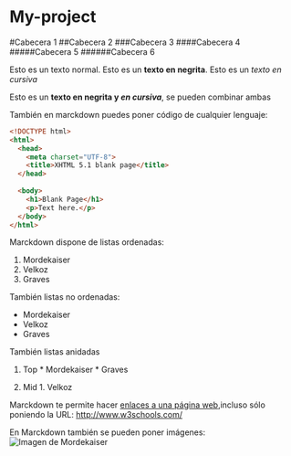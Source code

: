 # My-project

#Cabecera 1
##Cabecera 2
###Cabecera 3
####Cabecera 4
#####Cabecera 5
######Cabecera 6
  
  Esto es un texto normal. Esto es un **texto en negrita**. Esto es un *texto en cursiva* 
  
  Esto es un **texto en negrita y _en cursiva_**, se pueden combinar ambas
  
  También en marckdown puedes poner código de cualquier lenguaje:
  
  ```html
  <!DOCTYPE html>
  <html>
    <head>
      <meta charset="UTF-8">
      <title>XHTML 5.1 blank page</title>
    </head>
    
    <body>
      <h1>Blank Page</h1>
      <p>Text here.</p>
    </body>
  </html>
  ```
  
  Marckdown dispone de listas ordenadas:
  
  1. Mordekaiser
  2. Velkoz
  3. Graves
  
  También listas no ordenadas:
  
  * Mordekaiser
  * Velkoz
  * Graves
  
  También listas anidadas
  
  1. Top
    * Mordekaiser
    * Graves
    
  2. Mid
    1. Velkoz
    
    
    
Marckdown te permite hacer [enlaces a una página web](http://www.w3schools.com/),incluso sólo poniendo la URL: http://www.w3schools.com/


En Marckdown también se pueden poner imágenes:
![Imagen de Mordekaiser](http://ddragon.leagueoflegends.com/cdn/img/champion/splash/Mordekaiser_0.jpg 'Imagen de Mordekaiser')
